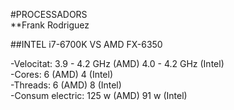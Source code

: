 #PROCESSADORS  
**Frank Rodriguez  

##INTEL i7-6700K VS AMD FX-6350

-Velocitat: 3.9 - 4.2 GHz (AMD) 4.0 - 4.2 GHz (Intel)  
-Cores: 6 (AMD) 4 (Intel)  
-Threads: 6 (AMD) 8 (Intel)  
-Consum electric: 125 w (AMD) 91 w (Intel)  

